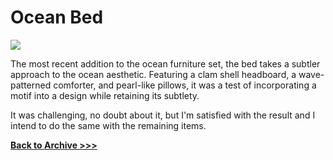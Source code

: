 # Ocean Bed

<img src="https://raw.githubusercontent.com/arrowarchive/The-Arrowarchive/master/docs/images/oceanbed.PNG"
     onContextMenu="return false;">
     
The most recent addition to the ocean furniture set, the bed takes a subtler approach to the ocean aesthetic. Featuring a clam shell headboard, a wave-patterned comforter, and pearl-like pillows, it was a test of incorporating a motif into a design while retaining its subtlety.

It was challenging, no doubt about it, but I'm satisfied with the result and I intend to do the same with the remaining items. 

**[Back to Archive >>>](https://arrowarchive.github.io/The-Arrowarchive/gallery)**
